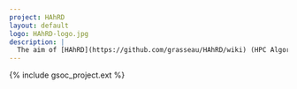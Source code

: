 ```yaml
---
project: HAhRD
layout: default
logo: HAhRD-logo.jpg
description: |
  The aim of [HAhRD](https://github.com/grasseau/HAhRD/wiki) (HPC Algorithms for high Resolution Detectors) is to investigate new methods based on statistics, Machine Learning, and/or image processing for high resolution detectors of sub-detectors in HEP. In addition, the studied algorithms must have all the good properties (parallel and vectorized) to run efficiently on extensible processor and GPU platforms (High Performance Computing). This project will be achieved with a strong collaboration with physicists.
---
```


{% include gsoc_project.ext %}
